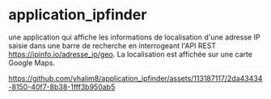 # application_ipfinder
une application qui affiche les informations de localisation d'une adresse IP saisie dans une barre de recherche en interrogeant l'API REST https://ipinfo.io/adresse_ip/geo. La localisation est affichée sur une carte Google Maps.

https://github.com/yhalim8/application_ipfinder/assets/113187117/2da43434-8150-40f7-8b38-1fff3b950ab5

